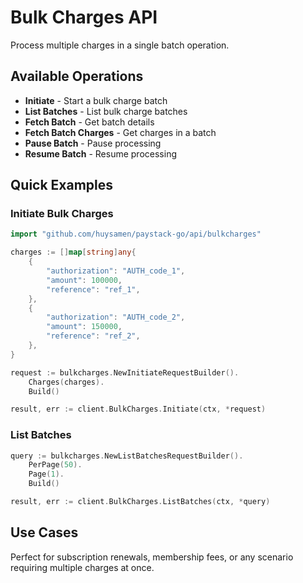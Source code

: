 # Bulk Charges API

Process multiple charges in a single batch operation.

## Available Operations

- **Initiate** - Start a bulk charge batch
- **List Batches** - List bulk charge batches
- **Fetch Batch** - Get batch details
- **Fetch Batch Charges** - Get charges in a batch
- **Pause Batch** - Pause processing
- **Resume Batch** - Resume processing

## Quick Examples

### Initiate Bulk Charges

```go
import "github.com/huysamen/paystack-go/api/bulkcharges"

charges := []map[string]any{
    {
        "authorization": "AUTH_code_1", 
        "amount": 100000,
        "reference": "ref_1",
    },
    {
        "authorization": "AUTH_code_2",
        "amount": 150000, 
        "reference": "ref_2",
    },
}

request := bulkcharges.NewInitiateRequestBuilder().
    Charges(charges).
    Build()

result, err := client.BulkCharges.Initiate(ctx, *request)
```

### List Batches

```go
query := bulkcharges.NewListBatchesRequestBuilder().
    PerPage(50).
    Page(1).
    Build()

result, err := client.BulkCharges.ListBatches(ctx, *query)
```

## Use Cases

Perfect for subscription renewals, membership fees, or any scenario requiring multiple charges at once.
